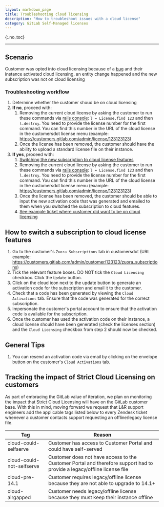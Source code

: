 ```yaml
---
layout: markdown_page
title: Troubleshooting cloud licensing
description: "How to troubleshoot issues with a cloud license"
category: GitLab Self-Managed licenses
---
```


{:.no_toc}

----

## Scenario

Customer was opted into cloud licensing because of a [bug](https://gitlab.com/gitlab-com/sales-team/field-operations/systems/-/issues/1915) and their instance activated cloud licensing, an entity change happened and the new subscription was not on cloud licensing

### Troubleshooting workflow

1. Determine whether the customer shoud be on cloud licensing
1. **If no**, proceed with:
    1. Removing the current cloud license by asking the customer to run these commands via [rails console](https://docs.gitlab.com/ee/administration/operations/rails_console.html): `l = License.find 123` and then `l.destroy`. You need to provide the license number for the first command. You can find this number in the URL of the cloud license in the customersdot license menu (example: https://customers.gitlab.com/admin/license/123123123)
    1. Once the license has been removed, the customer should have the ability to upload a standard license file on their instance. 
1. **If yes**, proceed with:
    1. [Switching the new subscription to cloud license features](how-to-switch-a-subscription-to-cloud-license-features)
    1. Removing the current cloud license by asking the customer to run these commands via [rails console](https://docs.gitlab.com/ee/administration/operations/rails_console.html): `l = License.find 123` and then `l.destroy`. You need to provide the license number for the first command. You can find this number in the URL of the cloud license in the customersdot license menu (example: https://customers.gitlab.com/admin/license/123123123)
    1. Once the license has been removed, the customer should be able to input the new activation code that was generated and emailed to them when you switched the subscription to cloud features.
    1. [See example ticket where customer did want to be on cloud licensing](https://gitlab.zendesk.com/agent/tickets/236163)

## How to switch a subscription to cloud license features

1. Go to the customer's `Zuora Subscriptions` tab in customersdot (URL example: https://customers.gitlab.com/admin/customer/123123/zuora_subscriptions)
1. Tick the relevant feature boxes. DO NOT tick the `Cloud Licensing` checkbox. Click the `Update` button.
1. Click on the cloud icon next to the update button to generate an activation code for the subscription and email it to the customer.
1. Check that a code has been generated by viewing the `Cloud Activations` tab. Ensure that the code was generated for the correct subscription. 
1. Impersonate the customer's portal account to ensure that the activation code is available for the subscription.
1. Once the customer has used the activation code on their instance, a cloud license should have been generated (check the licenses section) and the `Cloud Licensing` checkbox from step 2 should now be checked.

## General Tips

1. You can resend an activation code via email by clicking on the envelope button on the customer's `Cloud Activations` tab.

## Tracking the impact of Strict Cloud Licensing on customers

As part of embracing the GitLab value of iteration, we plan on monitoring the impact that Strict Cloud Licensing will have on the GitLab customer base. With this in mind, moving forward we request that L&R support engineers add the applicable tags listed below to every Zendesk ticket whenever a customer contacts support requesting an offline/legacy license file.


| Tag      | Reason |
| ----------- | ----------- |
| cloud-could-selfserve      | Customer has access to Customer Portal and could have self-served       |
| cloud-could-not-selfserve   | Customer does not have access to the Customer Portal and therefore support had to provide a legacy/offline license file        |
| cloud-pre-14.1 | Customer requires legacy/offline license because they are not able to upgrade to 14.1+ |
| cloud-airgapped | Customer needs legacy/offline license because they must keep their instance offline |


